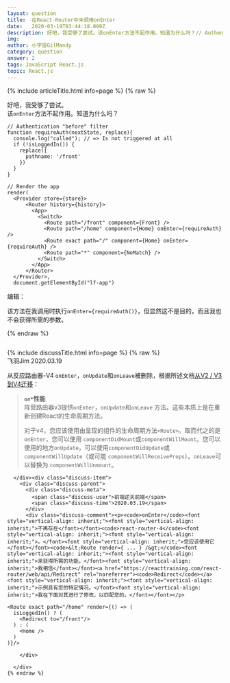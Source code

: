 ```yaml
---
layout: question
title:  在React-Router中未调用onEnter
date:   2020-03-19T03:44:18.000Z
description: 好吧，我受够了尝试。该onEnter方法不起作用。知道为什么吗？// Authentication "before" filterfunction...
img: 
author: 小宇宙GilMandy
category: question
answer: 2
tags: JavaScript React.js
topic: React.js
---
```

<div class="article-root">
  <div class="article">
    {% include articleTitle.html info=page %}
    {% raw %}
    <div class="article-content"><p><font style="vertical-align: inherit;"><font style="vertical-align: inherit;">好吧，我受够了尝试。</font></font><br><font style="vertical-align: inherit;"><font style="vertical-align: inherit;">
该</font></font><code>onEnter</code><font style="vertical-align: inherit;"><font style="vertical-align: inherit;">方法不起作用。</font><font style="vertical-align: inherit;">知道为什么吗？</font></font></p>

<pre><code>// Authentication "before" filter<font></font>
function requireAuth(nextState, replace){<font></font>
  console.log("called"); // =&gt; Is not triggered at all <font></font>
  if (!isLoggedIn()) {<font></font>
    replace({<font></font>
      pathname: '/front'<font></font>
    })<font></font>
  }<font></font>
}<font></font>
<font></font>
// Render the app<font></font>
render(<font></font>
  &lt;Provider store={store}&gt;<font></font>
      &lt;Router history={history}&gt;<font></font>
        &lt;App&gt;<font></font>
          &lt;Switch&gt;<font></font>
            &lt;Route path="/front" component={Front} /&gt;<font></font>
            &lt;Route path="/home" component={Home} onEnter={requireAuth} /&gt;<font></font>
            &lt;Route exact path="/" component={Home} onEnter={requireAuth} /&gt;<font></font>
            &lt;Route path="*" component={NoMatch} /&gt;<font></font>
          &lt;/Switch&gt;<font></font>
        &lt;/App&gt;<font></font>
      &lt;/Router&gt;<font></font>
  &lt;/Provider&gt;,<font></font>
  document.getElementById("lf-app")<font></font>
</code></pre>

<p><font style="vertical-align: inherit;"><font style="vertical-align: inherit;">编辑： </font></font></p>

<p><font style="vertical-align: inherit;"><font style="vertical-align: inherit;">该方法在我调用时执行</font></font><code>onEnter={requireAuth()}</code><font style="vertical-align: inherit;"><font style="vertical-align: inherit;">，但显然这不是目的，而且我也不会获得所需的参数。</font></font></p></div>
    {% endraw %}
  </div>
  <p style="height: 0;width:0;overflow: hidden;"> 第2319篇《在React-Router中未调用onEnter》来自Winter(https://github.com/aiyld/aiyld.github.io)的站点</p>
  <div class="discuss-wrapper">
    {% include discussTitle.html info=page %}
    {% raw %}
    <div class="discuss-item">
        <div class="discuss-parent">
          <div class="discuss-meta">
            <span class="discuss-user">飞羽Jim</span>
            <span class="discuss-time">2020.03.19</span>
          </div>
          <div class="discuss-comment"><p><font style="vertical-align: inherit;"><font style="vertical-align: inherit;">从反应路由器-V4 </font></font><code>onEnter</code><font style="vertical-align: inherit;"><font style="vertical-align: inherit;">，</font></font><code>onUpdate</code><font style="vertical-align: inherit;"><font style="vertical-align: inherit;">和</font></font><code>onLeave</code><font style="vertical-align: inherit;"><font style="vertical-align: inherit;">被删除，根据所述文档</font></font><a href="https://github.com/ReactTraining/react-router/blob/master/packages/react-router/docs/guides/migrating.md#on-properties" rel="noreferrer"><font style="vertical-align: inherit;"><font style="vertical-align: inherit;">从V2 / V3到V4迁移</font></font></a><font style="vertical-align: inherit;"><font style="vertical-align: inherit;">：</font></font></p>

<blockquote>
  <p><strong><code>on*</code><font style="vertical-align: inherit;"><font style="vertical-align: inherit;">性能</font></font></strong><br><font style="vertical-align: inherit;"><font style="vertical-align: inherit;"> 
   阵营路由器v3提供</font></font><code>onEnter</code><font style="vertical-align: inherit;"><font style="vertical-align: inherit;">，</font></font><code>onUpdate</code><font style="vertical-align: inherit;"><font style="vertical-align: inherit;">和</font></font><code>onLeave</code><font style="vertical-align: inherit;"><font style="vertical-align: inherit;">
  方法。</font><font style="vertical-align: inherit;">这些本质上是在重新创建React的生命周期方法。</font></font></p>
  
  <p><font style="vertical-align: inherit;"><font style="vertical-align: inherit;">对于v4，您应该使用由呈现的组件的生命周期方法</font></font><code>&lt;Route&gt;</code><font style="vertical-align: inherit;"><font style="vertical-align: inherit;">。</font><font style="vertical-align: inherit;">取而代之的是</font></font><code>onEnter</code><font style="vertical-align: inherit;"><font style="vertical-align: inherit;">，您可以使用
   </font></font><code>componentDidMount</code><font style="vertical-align: inherit;"><font style="vertical-align: inherit;">或</font></font><code>componentWillMount</code><font style="vertical-align: inherit;"><font style="vertical-align: inherit;">。</font><font style="vertical-align: inherit;">您可以使用的地方</font></font><code>onUpdate</code><font style="vertical-align: inherit;"><font style="vertical-align: inherit;">，可以使用</font></font><code>componentDidUpdate</code><font style="vertical-align: inherit;"><font style="vertical-align: inherit;">或</font></font><code>componentWillUpdate</code><font style="vertical-align: inherit;"><font style="vertical-align: inherit;">（或可能
   </font></font><code>componentWillReceiveProps</code><font style="vertical-align: inherit;"><font style="vertical-align: inherit;">）。</font></font><code>onLeave</code><font style="vertical-align: inherit;"><font style="vertical-align: inherit;">可以替换为
   </font></font><code>componentWillUnmount</code><font style="vertical-align: inherit;"><font style="vertical-align: inherit;">。</font></font></p>
</blockquote></div>
        </div>
        
      </div><div class="discuss-item">
        <div class="discuss-parent">
          <div class="discuss-meta">
            <span class="discuss-user">前端逆天前端</span>
            <span class="discuss-time">2020.03.19</span>
          </div>
          <div class="discuss-comment"><p><code>onEnter</code><font style="vertical-align: inherit;"><font style="vertical-align: inherit;">不再存在</font></font><code>react-router-4</code><font style="vertical-align: inherit;"><font style="vertical-align: inherit;">。</font><font style="vertical-align: inherit;">您应该使用它</font></font><code>&lt;Route render={ ... } /&gt;</code><font style="vertical-align: inherit;"><font style="vertical-align: inherit;">来获得所需的功能。</font><font style="vertical-align: inherit;">我相信</font></font><a href="https://reacttraining.com/react-router/web/api/Redirect" rel="noreferrer"><code>Redirect</code></a><font style="vertical-align: inherit;"><font style="vertical-align: inherit;">示例具有您的特定情况。</font><font style="vertical-align: inherit;">我在下面对其进行了修改，以匹配您的。</font></font></p>

<pre><code>&lt;Route exact path="/home" render={() =&gt; (<font></font>
  isLoggedIn() ? (<font></font>
    &lt;Redirect to="/front"/&gt;<font></font>
  ) : (<font></font>
    &lt;Home /&gt;<font></font>
  )<font></font>
)}/&gt;<font></font>
</code></pre></div>
        </div>
        
      </div>
    {% endraw %}
  </div>
<div>
